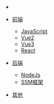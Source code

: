 * []()
* [前端]()
  * [JavaScript](notes/JavaScript高级程序设计.md)
  * [Vue2](notes/Vue2.md)
  * [Vue3](notes/Vue3.md)
  * [React](notes/React.md)

* [后端]()
  * [NodeJs](notes/Nodejs.md)
  * [SSM框架](notes/SSM框架.md)
* [其他](notes/其他.md)
